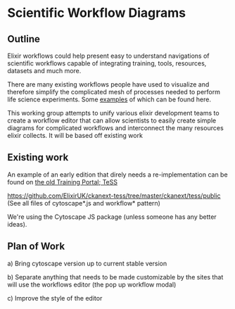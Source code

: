 # Scientific Workflow Diagrams

## Outline
Elixir workflows could help present easy to understand navigations of scientific workflows capable of integrating training, tools, resources, datasets and much more.

There are many existing workflows people have used to visualize and therefore simplify the complicated mesh of processes needed to perform life science experiments. Some [examples](/examples.md) of which can be found here.

This working group attempts to unify various elixir development teams to create a workflow editor that can allow scientists to easily create simple diagrams for complicated workflows and interconnect the many resources elixir collects. It will be based off existing work

## Existing work
An example of an early edition that direly needs a re-implementation can be found on [the old Training Portal; TeSS](http://tess-old.elixir-uk.org) 

https://github.com/ElixirUK/ckanext-tess/tree/master/ckanext/tess/public
(See all files of cytoscape\*.js and workflow\* pattern)

We're using the Cytoscape JS package (unless someone has any better ideas).

## Plan of Work 

a) Bring cytoscape version up to current stable version

b) Separate anything that needs to be made customizable by the sites that will use the workflows editor (the pop up workflow modal)

c) Improve the style of the editor
